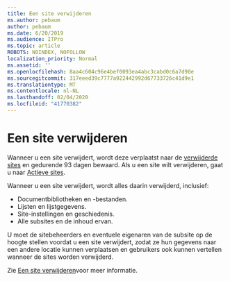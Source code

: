 ```yaml
---
title: Een site verwijderen
ms.author: pebaum
author: pebaum
ms.date: 6/20/2019
ms.audience: ITPro
ms.topic: article
ROBOTS: NOINDEX, NOFOLLOW
localization_priority: Normal
ms.assetid: ''
ms.openlocfilehash: 8aa4c604c96e4bef0093ea4abc3cabd0c6a7d90e
ms.sourcegitcommit: 317eeed39c7777a922442992d67733726c41d9e1
ms.translationtype: MT
ms.contentlocale: nl-NL
ms.lasthandoff: 02/04/2020
ms.locfileid: "41770382"
---
```

# <a name="delete-a-site"></a>Een site verwijderen

Wanneer u een site verwijdert, wordt deze verplaatst naar de [verwijderde sites](https://admin.microsoft.com/sharepoint) en gedurende 93 dagen bewaard. Als u een site wilt verwijderen, gaat u naar [Actieve sites](https://admin.microsoft.com/sharepoint?page=sitemanagement&modern=true). 

Wanneer u een site verwijdert, wordt alles daarin verwijderd, inclusief:

- Documentbibliotheken en -bestanden.
- Lijsten en lijstgegevens.
- Site-instellingen en geschiedenis.
- Alle subsites en de inhoud ervan.

U moet de sitebeheerders en eventuele eigenaren van de subsite op de hoogte stellen voordat u een site verwijdert, zodat ze hun gegevens naar een andere locatie kunnen verplaatsen en gebruikers ook kunnen vertellen wanneer de sites worden verwijderd.

Zie [Een site verwijderen](https://docs.microsoft.com/sharepoint/delete-site-collection)voor meer informatie.
